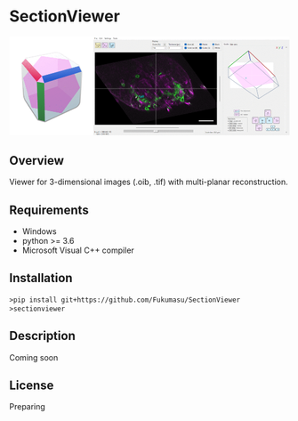 # SectionViewer

![gif](https://github.com/Fukumasu/SectionViewer/blob/master/sectionviewer/img/SectionViewer.gif)

## Overview

Viewer for 3-dimensional images (.oib, .tif) with multi-planar reconstruction.

## Requirements

- Windows
- python >= 3.6
- Microsoft Visual C++ compiler

## Installation

```
>pip install git+https://github.com/Fukumasu/SectionViewer
>sectionviewer
```

## Description

Coming soon

## License

Preparing
